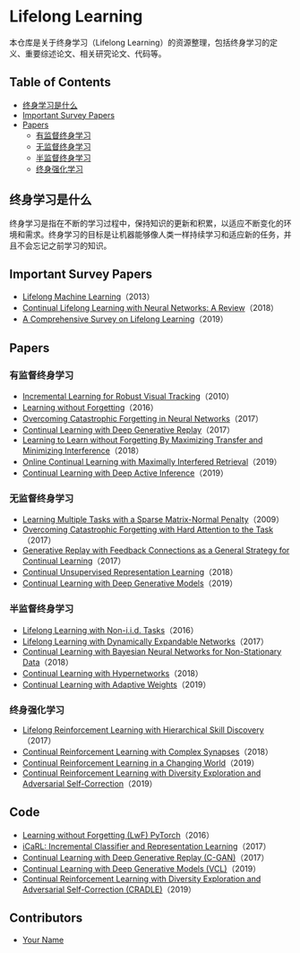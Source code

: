 

# Lifelong Learning

本仓库是关于终身学习（Lifelong Learning）的资源整理，包括终身学习的定义、重要综述论文、相关研究论文、代码等。

## Table of Contents

- [终身学习是什么](#终身学习是什么)
- [Important Survey Papers](#important-survey-papers)
- [Papers](#papers)
  - [有监督终身学习](#有监督终身学习)
  - [无监督终身学习](#无监督终身学习)
  - [半监督终身学习](#半监督终身学习)
  - [终身强化学习](#终身强化学习)

## 终身学习是什么

终身学习是指在不断的学习过程中，保持知识的更新和积累，以适应不断变化的环境和需求。终身学习的目标是让机器能够像人类一样持续学习和适应新的任务，并且不会忘记之前学习的知识。

## Important Survey Papers

- [Lifelong Machine Learning](https://link.springer.com/article/10.1007/s10994-012-5285-2)（2013）
- [Continual Lifelong Learning with Neural Networks: A Review](https://arxiv.org/abs/1802.07569)（2018）
- [A Comprehensive Survey on Lifelong Learning](https://arxiv.org/abs/1904.02775)（2019）

## Papers

### 有监督终身学习

- [Incremental Learning for Robust Visual Tracking](https://ieeexplore.ieee.org/document/5539960)（2010）
- [Learning without Forgetting](https://www.cv-foundation.org/openaccess/content_cvpr_2016/papers/Li_Learning_Without_Forget_CVPR_2016_paper.pdf)（2016）
- [Overcoming Catastrophic Forgetting in Neural Networks](https://arxiv.org/abs/1612.00796)（2017）
- [Continual Learning with Deep Generative Replay](https://arxiv.org/abs/1705.08690)（2017）
- [Learning to Learn without Forgetting By Maximizing Transfer and Minimizing Interference](https://arxiv.org/abs/1810.11910)（2018）
- [Online Continual Learning with Maximally Interfered Retrieval](https://arxiv.org/abs/1906.00562)（2019）
- [Continual Learning with Deep Active Inference](https://arxiv.org/abs/1912.05508)（2019）

### 无监督终身学习

- [Learning Multiple Tasks with a Sparse Matrix-Normal Penalty](https://papers.nips.cc/paper/3650-learning-multiple-tasks-with-a-sparse-matrix-normal-penalty.pdf)（2009）
- [Overcoming Catastrophic Forgetting with Hard Attention to the Task](https://arxiv.org/abs/1707.01694)（2017）
- [Generative Replay with Feedback Connections as a General Strategy for Continual Learning](https://arxiv.org/abs/1705.08651)（2017）
- [Continual Unsupervised Representation Learning](https://arxiv.org/abs/1810.01256)（2018）
- [Continual Learning with Deep Generative Models](https://arxiv.org/abs/1906.05201)（2019）

### 半监督终身学习

- [Lifelong Learning with Non-i.i.d. Tasks](https://papers.nips.cc/paper/2016/hash/8a9a4d2b6d4b3f546d1b9b8b2e6d302d-Abstract.html)（2016）
- [Lifelong Learning with Dynamically Expandable Networks](https://arxiv.org/abs/1708.01547)（2017）
- [Continual Learning with Bayesian Neural Networks for Non-Stationary Data](https://arxiv.org/abs/1802.10133)（2018）
- [Continual Learning with Hypernetworks](https://arxiv.org/abs/1809.00068)（2018）
- [Continual Learning with Adaptive Weights](https://arxiv.org/abs/1905.09788)（2019）

### 终身强化学习

- [Lifelong Reinforcement Learning with Hierarchical Skill Discovery](https://arxiv.org/abs/1711.05763)（2017）
- [Continual Reinforcement Learning with Complex Synapses](https://arxiv.org/abs/1802.09464)（2018）
- [Continual Reinforcement Learning in a Changing World](https://arxiv.org/abs/1901.11373)（2019）
- [Continual Reinforcement Learning with Diversity Exploration and Adversarial Self-Correction](https://arxiv.org/abs/1911.01558)（2019）

## Code

- [Learning without Forgetting (LwF) PyTorch](https://github.com/rahaf-aljundi/LwF-Cross-Task)（2016）
- [iCaRL: Incremental Classifier and Representation Learning](https://github.com/srebuffi/iCaRL)（2017）
- [Continual Learning with Deep Generative Replay (C-GAN)](https://github.com/facebookresearch/agem)（2017）
- [Continual Learning with Deep Generative Models (VCL)](https://github.com/nvcuong/variational-continual-learning)（2019）
- [Continual Reinforcement Learning with Diversity Exploration and Adversarial Self-Correction (CRADLE)](https://github.com/ElementAI/cradle)（2019）

## Contributors

- [Your Name](https://github.com/yourusername)
